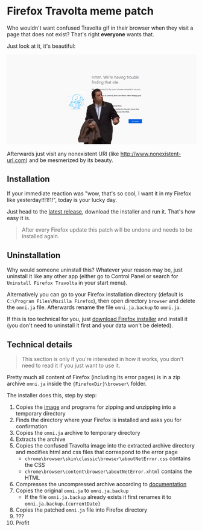 # Firefox Travolta meme patch

Who wouldn't want confused Travolta gif in their browser when they visit a page that does not exist?
That's right **everyone** wants that.

Just look at it, it's beautiful:

![Confused Travolta Meme Screenshot](screenshots/screenshot.png)

Afterwards just visit any nonexistent URl (like http://www.nonexistent-url.com) and be mesmerized by its beauty.

## Installation

If your immediate reaction was "wow, that's so cool, I want it in my Firefox like yesterday!!!1!1!", today is your lucky
day.

Just head to the [latest release](https://github.com/RikudouSage/FirefoxTravoltaMemePatch/releases/latest), download the
installer and run it. That's how easy it is.

> After every Firefox update this patch will be undone and needs to be installed again.

## Uninstallation

Why would someone uninstall this? Whatever your reason may be, just uninstall it like any other app (either go to
Control Panel or search for `Uninstall Firefox Travolta` in your start menu).

Alternatively you can go to your Firefox installation directory
(default is `C:\Program Files\Mozilla Firefox`), then open directory `browser` and delete the `omni.ja` file. Afterwards
rename the file `omni.ja.backup` to `omni.ja`.

If this is too technical for you, just [download Firefox installer](https://www.mozilla.org/firefox/download/thanks/)
and install it (you don't need to uninstall it first and your data won't be deleted).

## Technical details

> This section is only if you're interested in how it works, you don't need to read it if you just want to use it.

Pretty much all content of Firefox (including its error pages) is in a zip archive `omni.ja` inside the
`{FirefoxDir}\browser\` folder.

The installer does this, step by step:

1. Copies the [image](travolta.webp) and programs for zipping and unzipping into a temporary directory
2. Finds the directory where your Firefox is installed and asks you for confirmation
3. Copies the `omni.ja` archive to temporary directory
4. Extracts the archive
5. Copies the confused Travolta image into the extracted archive directory and modifies html and css files that
correspond to the error page
    - `chrome\browser\skin\classic\browser\aboutNetError.css` contains the CSS
    - `chrome\browser\content\browser\aboutNetError.xhtml` contains the HTML
6. Compresses the uncompressed archive according to [documentation](https://developer.mozilla.org/en-US/docs/Mozilla/About_omni.ja_(formerly_omni.jar))
7. Copies the original `omni.ja` to `omni.ja.backup`
    - If the file `omni.ja.backup` already exists it first renames it to `omni.ja.backup.{currentDate}`
8. Copies the patched `omni.ja` file into Firefox directory
9. ???
10. Profit

